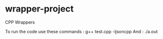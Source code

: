 # wrapper-project
CPP Wrappers

To run the code use these commands :
g++ test.cpp -ljsoncpp
And :
./a.out
